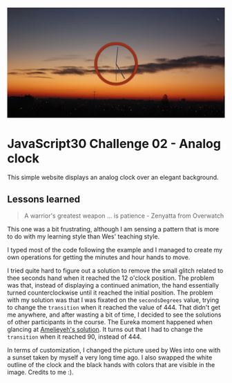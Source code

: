 ![JS02](js02.jpg)
# JavaScript30 Challenge 02 - Analog clock
This simple website displays an analog clock over an elegant background.

## Lessons learned

>A warrior's greatest weapon ... is patience - Zenyatta from Overwatch

This one was a bit frustrating, although I am sensing a pattern that is more to do with my learning style than Wes' teaching style.

I typed most of the code following the example and I managed to create my own operations for getting the minutes and hour hands to move.

I tried quite hard to figure out a solution to remove the small glitch related to thee seconds hand when it reached the 12 o'clock position. The problem was that, instead of displaying a continued animation, the hand essentially turned counterclockwise until it reached the initial position. The problem with my solution was that I was fixated on the `secondsDegrees` value, trying to change the `transition` when it reached the value of 444. That didn't get me anywhere, and after wasting a bit of time, I decided to see the solutions of other participants in the course. The Eureka moment happened when glancing at [Amelieyeh's solution](https://github.com/amelieyeh/JS30/tree/master/02-JS%2BCSSClock). It turns out that I had to change the `transition` when it reached 90, instead of 444.

In terms of customization, I changed the picture used by Wes into one with a sunset taken by myself a very long time ago. I also swapped the white outline of the clock and the black hands with colors that are visible in the image. Credits to me :).
